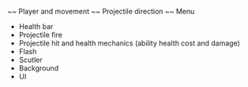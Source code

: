 ~~ Player and movement
~~ Projectile direction
~~ Menu
- Health bar
- Projectile fire
- Projectile hit  and health mechanics (ability health cost and damage)
- Flash
- Scutler
- Background
- UI
